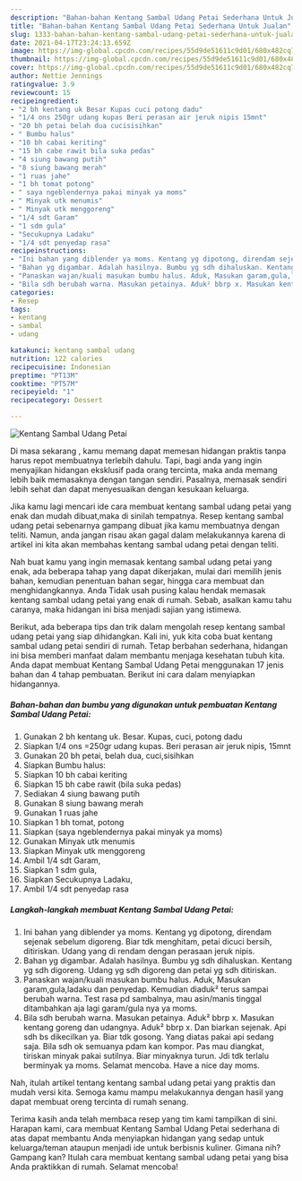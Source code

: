 ```yaml
---
description: "Bahan-bahan Kentang Sambal Udang Petai Sederhana Untuk Jualan"
title: "Bahan-bahan Kentang Sambal Udang Petai Sederhana Untuk Jualan"
slug: 1333-bahan-bahan-kentang-sambal-udang-petai-sederhana-untuk-jualan
date: 2021-04-17T23:24:13.659Z
image: https://img-global.cpcdn.com/recipes/55d9de51611c9d01/680x482cq70/kentang-sambal-udang-petai-foto-resep-utama.jpg
thumbnail: https://img-global.cpcdn.com/recipes/55d9de51611c9d01/680x482cq70/kentang-sambal-udang-petai-foto-resep-utama.jpg
cover: https://img-global.cpcdn.com/recipes/55d9de51611c9d01/680x482cq70/kentang-sambal-udang-petai-foto-resep-utama.jpg
author: Nettie Jennings
ratingvalue: 3.9
reviewcount: 15
recipeingredient:
- "2 bh kentang uk Besar Kupas cuci potong dadu"
- "1/4 ons 250gr udang kupas Beri perasan air jeruk nipis 15mnt"
- "20 bh petai belah dua cucisisihkan"
- " Bumbu halus"
- "10 bh cabai keriting"
- "15 bh cabe rawit bila suka pedas"
- "4 siung bawang putih"
- "8 siung bawang merah"
- "1 ruas jahe"
- "1 bh tomat potong"
- " saya ngeblendernya pakai minyak ya moms"
- " Minyak utk menumis"
- " Minyak utk menggoreng"
- "1/4 sdt Garam"
- "1 sdm gula"
- "Secukupnya Ladaku"
- "1/4 sdt penyedap rasa"
recipeinstructions:
- "Ini bahan yang diblender ya moms. Kentang yg dipotong, direndam sejenak sebelum digoreng. Biar tdk menghitam, petai dicuci bersih, ditiriskan. Udang yang di rendam dengan perasaan jeruk nipis."
- "Bahan yg digambar. Adalah hasilnya. Bumbu yg sdh dihaluskan. Kentang yg sdh digoreng. Udang yg sdh digoreng dan petai yg sdh ditiriskan."
- "Panaskan wajan/kuali masukan bumbu halus. Aduk, Masukan garam,gula,ladaku dan penyedap. Kemudian diaduk² terus sampai berubah warna. Test rasa pd sambalnya, mau asin/manis tinggal ditambahkan aja lagi garam/gula nya ya moms."
- "Bila sdh berubah warna. Masukan petainya. Aduk² bbrp x. Masukan kentang goreng dan udangnya. Aduk² bbrp x. Dan biarkan sejenak. Api sdh bs dikecilkan ya. Biar tdk gosong. Yang diatas pakai api sedang saja. Bila sdh ok semuanya pdam kan kompor. Pas mau diangkat, tiriskan minyak pakai sutilnya. Biar minyaknya turun. Jdi tdk terlalu berminyak ya moms. Selamat mencoba. Have a nice day moms."
categories:
- Resep
tags:
- kentang
- sambal
- udang

katakunci: kentang sambal udang 
nutrition: 122 calories
recipecuisine: Indonesian
preptime: "PT13M"
cooktime: "PT57M"
recipeyield: "1"
recipecategory: Dessert

---
```



![Kentang Sambal Udang Petai](https://img-global.cpcdn.com/recipes/55d9de51611c9d01/680x482cq70/kentang-sambal-udang-petai-foto-resep-utama.jpg)

Di masa  sekarang , kamu memang dapat memesan hidangan praktis tanpa harus repot membuatnya terlebih dahulu. Tapi, bagi anda yang ingin menyajikan hidangan eksklusif pada orang tercinta, maka anda memang lebih baik memasaknya dengan tangan sendiri. Pasalnya, memasak sendiri lebih sehat dan dapat menyesuaikan dengan kesukaan keluarga.

Jika kamu lagi mencari ide cara membuat kentang sambal udang petai yang enak dan mudah dibuat,maka di sinilah tempatnya. Resep kentang sambal udang petai  sebenarnya gampang dibuat jika kamu membuatnya dengan teliti. Namun, anda jangan risau akan gagal dalam melakukannya 
karena di artikel ini kita akan membahas kentang sambal udang petai dengan teliti.  



Nah buat kamu yang ingin memasak kentang sambal udang petai yang enak, ada beberapa tahap yang dapat dikerjakan, mulai dari memilih jenis bahan, kemudian penentuan bahan segar, hingga cara membuat dan menghidangkannya. Anda Tidak usah pusing kalau hendak memasak kentang sambal udang petai yang enak di rumah. Sebab, asalkan kamu  tahu caranya, maka hidangan ini bisa menjadi sajian yang istimewa.

Berikut, ada beberapa tips dan trik dalam mengolah resep kentang sambal udang petai yang siap dihidangkan. Kali ini, yuk kita coba buat kentang sambal udang petai sendiri di rumah. Tetap berbahan sederhana, hidangan ini bisa memberi manfaat dalam membantu menjaga kesehatan tubuh kita. Anda dapat membuat Kentang Sambal Udang Petai menggunakan 17 jenis bahan dan 4 tahap pembuatan. Berikut ini cara dalam menyiapkan hidangannya.

<!--inarticleads1-->

##### Bahan-bahan dan bumbu yang digunakan untuk pembuatan Kentang Sambal Udang Petai:

1. Gunakan 2 bh kentang uk. Besar. Kupas, cuci, potong dadu
1. Siapkan 1/4 ons =250gr udang kupas. Beri perasan air jeruk nipis, 15mnt
1. Gunakan 20 bh petai, belah dua, cuci,sisihkan
1. Siapkan  Bumbu halus:
1. Siapkan 10 bh cabai keriting
1. Siapkan 15 bh cabe rawit (bila suka pedas)
1. Sediakan 4 siung bawang putih
1. Gunakan 8 siung bawang merah
1. Gunakan 1 ruas jahe
1. Siapkan 1 bh tomat, potong
1. Siapkan  (saya ngeblendernya pakai minyak ya moms)
1. Gunakan  Minyak utk menumis
1. Siapkan  Minyak utk menggoreng
1. Ambil 1/4 sdt Garam,
1. Siapkan 1 sdm gula,
1. Siapkan Secukupnya Ladaku,
1. Ambil 1/4 sdt penyedap rasa




<!--inarticleads2-->

##### Langkah-langkah membuat Kentang Sambal Udang Petai:

1. Ini bahan yang diblender ya moms. Kentang yg dipotong, direndam sejenak sebelum digoreng. Biar tdk menghitam, petai dicuci bersih, ditiriskan. Udang yang di rendam dengan perasaan jeruk nipis.
1. Bahan yg digambar. Adalah hasilnya. Bumbu yg sdh dihaluskan. Kentang yg sdh digoreng. Udang yg sdh digoreng dan petai yg sdh ditiriskan.
1. Panaskan wajan/kuali masukan bumbu halus. Aduk, Masukan garam,gula,ladaku dan penyedap. Kemudian diaduk² terus sampai berubah warna. Test rasa pd sambalnya, mau asin/manis tinggal ditambahkan aja lagi garam/gula nya ya moms.
1. Bila sdh berubah warna. Masukan petainya. Aduk² bbrp x. Masukan kentang goreng dan udangnya. Aduk² bbrp x. Dan biarkan sejenak. Api sdh bs dikecilkan ya. Biar tdk gosong. Yang diatas pakai api sedang saja. Bila sdh ok semuanya pdam kan kompor. Pas mau diangkat, tiriskan minyak pakai sutilnya. Biar minyaknya turun. Jdi tdk terlalu berminyak ya moms. Selamat mencoba. Have a nice day moms.




Nah, itulah artikel tentang  kentang sambal udang petai  yang praktis dan mudah versi kita. Semoga kamu mampu melakukannya dengan hasil yang dapat membuat oreng tercinta di rumah senang. 

Terima kasih anda telah membaca resep yang tim kami tampilkan di sini. Harapan kami, cara membuat  Kentang Sambal Udang Petai sederhana di atas dapat membantu Anda menyiapkan hidangan yang sedap untuk keluarga/teman ataupun menjadi ide untuk berbisnis kuliner. Gimana nih? Gampang kan? Itulah cara membuat kentang sambal udang petai yang bisa Anda praktikkan di rumah. Selamat mencoba!

